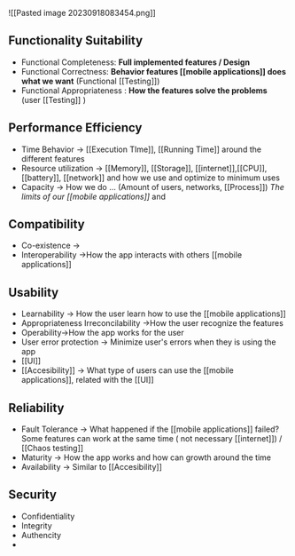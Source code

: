 ![[Pasted image 20230918083454.png]]

## Functionality Suitability
* Functional Completeness: **Full implemented features / Design** 
* Functional Correctness: **Behavior features [[mobile applications]] does what we want** (Functional [[Testing]])
* Functional Appropriateness : **How the features solve the problems** (user [[Testing]] )

## Performance Efficiency
* Time Behavior → [[Execution TIme]], [[Running Time]] around the different features
* Resource utilization → [[Memory]], [[Storage]], [[internet]],[[CPU]],[[battery]], [[network]] and how we use and optimize to minimum uses
* Capacity → How we do ... (Amount of users, networks, [[Process]]) *The limits of our [[mobile applications]]* and 

## Compatibility

* Co-existence →
* Interoperability →How the app interacts with others [[mobile applications]]

## Usability

* Learnability → How the user learn how to use the [[mobile applications]]
* Appropriateness Irreconcilability →How the user recognize the features
* Operability->How the app works for the user
* User error protection -> Minimize user's errors when they is using the app
* [[UI]] 
* [[Accesibility]] -> What type of users can use the [[mobile applications]], related with the [[UI]]

## Reliability 

* Fault Tolerance -> What happened if the [[mobile applications]] failed? Some features can work at the same time ( not necessary [[internet]]) / [[Chaos testing]] 
* Maturity -> How the app works and how can growth around the time
* Availability -> Similar to [[Accesibility]]

## Security

* Confidentiality
* Integrity
* Authencity
* 